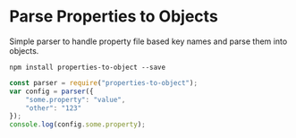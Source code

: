 # Parse Properties to Objects

Simple parser to handle property file based key names and parse them into objects.

```
npm install properties-to-object --save
```

``` javascript
const parser = require("properties-to-object");
var config = parser({
    "some.property": "value",
    "other": "123"
});
console.log(config.some.property);
```
